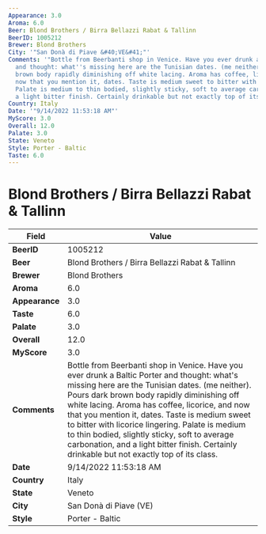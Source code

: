 ```yaml
---
Appearance: 3.0
Aroma: 6.0
Beer: Blond Brothers / Birra Bellazzi Rabat & Tallinn
BeerID: 1005212
Brewer: Blond Brothers
City: '"San Donà di Piave &#40;VE&#41;"'
Comments: '"Bottle from Beerbanti shop in Venice. Have you ever drunk a Baltic Porter
  and thought: what''s missing here are the Tunisian dates. (me neither). Pours dark
  brown body rapidly diminishing off white lacing. Aroma has coffee, licorice, and
  now that you mention it, dates. Taste is medium sweet to bitter with licorice lingering.
  Palate is medium to thin bodied, slightly sticky, soft to average carbonation, and
  a light bitter finish. Certainly drinkable but not exactly top of its class."'
Country: Italy
Date: '"9/14/2022 11:53:18 AM"'
MyScore: 3.0
Overall: 12.0
Palate: 3.0
State: Veneto
Style: Porter - Baltic
Taste: 6.0
---
```


# Blond Brothers / Birra Bellazzi Rabat & Tallinn

| Field         | Value |
|---------------|-------|
| **BeerID** | 1005212 |
| **Beer** | Blond Brothers / Birra Bellazzi Rabat & Tallinn |
| **Brewer** | Blond Brothers |
| **Aroma** | 6.0 |
| **Appearance** | 3.0 |
| **Taste** | 6.0 |
| **Palate** | 3.0 |
| **Overall** | 12.0 |
| **MyScore** | 3.0 |
| **Comments** | Bottle from Beerbanti shop in Venice. Have you ever drunk a Baltic Porter and thought: what's missing here are the Tunisian dates. (me neither). Pours dark brown body rapidly diminishing off white lacing. Aroma has coffee, licorice, and now that you mention it, dates. Taste is medium sweet to bitter with licorice lingering. Palate is medium to thin bodied, slightly sticky, soft to average carbonation, and a light bitter finish. Certainly drinkable but not exactly top of its class. |
| **Date** | 9/14/2022 11:53:18 AM |
| **Country** | Italy |
| **State** | Veneto |
| **City** | San Donà di Piave &#40;VE&#41; |
| **Style** | Porter - Baltic |
